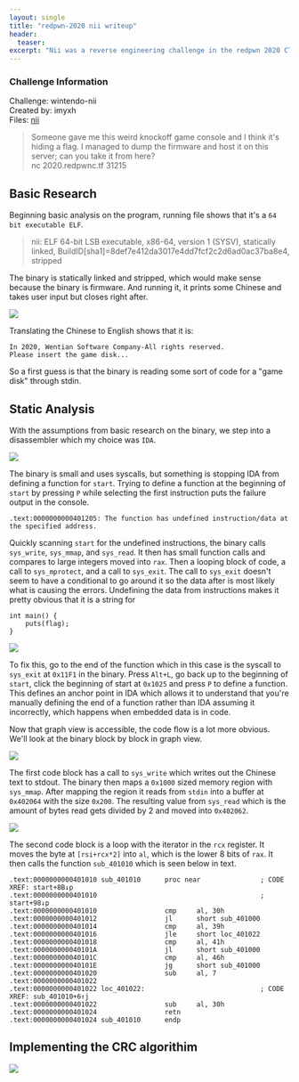 ```yaml
---
layout: single
title: "redpwn-2020 nii writeup"
header:
  teaser:
excerpt: "Nii was a reverse engineering challenge in the redpwn 2020 CTF that required implementing a CRC algorithim after reversing assembly."
---
```


### Challenge Information

Challenge: wintendo-nii  
Created by: imyxh  
Files: [nii](/assets/files/nii)
>Someone gave me this weird knockoff game console and I think it's hiding a flag. I managed to dump the firmware and host it on this server; can you take it from here?  
>nc 2020.redpwnc.tf 31215

## Basic Research

Beginning basic analysis on the program, running file shows that it's a `64 bit executable ELF`.

>nii: ELF 64-bit LSB executable, x86-64, version 1 (SYSV), statically linked, BuildID[sha1]=8def7e412da3017e4dd7fcf2c2d6ad0ac37ba8e4, stripped

The binary is statically linked and stripped, which would make sense because the binary is firmware. And running it, it prints some Chinese and takes user input but closes right after.

![](/content/OEP/nii/run.PNG)

Translating the Chinese to English shows that it is:

```
In 2020, Wentian Software Company-All rights reserved.
Please insert the game disk...
```

So a first guess is that the binary is reading some sort of code for a "game disk" through stdin.

## Static Analysis

With the assumptions from basic research on the binary, we step into a disassembler which my choice was `IDA`.

![](/content/OEP/nii/start.PNG)

The binary is small and uses syscalls, but something is stopping IDA from defining a function for `start`. Trying to define a function at the beginning of `start` by pressing `P` while selecting the first instruction puts the failure output in the console.

```
.text:0000000000401205: The function has undefined instruction/data at the specified address.
```

Quickly scanning `start` for the undefined instructions, the binary calls `sys_write`, `sys_mmap`, and `sys_read`. It then has small function calls and compares to large integers moved into `rax`. Then a looping block of code, a call to `sys_mprotect`, and a call to `sys_exit`. The call to `sys_exit` doesn't seem to have a conditional to go around it so the data after is most likely what is causing the errors. Undefining the data from instructions makes it pretty obvious that it is a string for 
```
int main() {
    puts(flag);
}
```

![](/content/OEP/nii/dataend.PNG)

To fix this, go to the end of the function which in this case is the syscall to `sys_exit` at `0x11F1` in the binary. Press `Alt+L`, go back up to the beginning of `start`, click the beginning of start at `0x1025` and press `P` to define a function. This defines an anchor point in IDA which allows it to understand that you're manually defining the end of a function rather than IDA assuming it incorrectly, which happens when embedded data is in code.  

Now that graph view is accessible, the code flow is a lot more obvious. We'll look at the binary block by block in graph view.  

![](/content/OEP/nii/node1.PNG)

The first code block has a call to `sys_write` which writes out the Chinese text to stdout. The binary then maps a `0x1000` sized memory region with `sys_mmap`. After mapping the region it reads from `stdin` into a buffer at `0x402064` with the size `0x200`. The resulting value from `sys_read` which is the amount of bytes read gets divided by 2 and moved into `0x402062`.  

![](/content/OEP/nii/node2.PNG)

The second code block is a loop with the iterator in the `rcx` register. It moves the byte at `[rsi+rcx*2]` into `al`, which is the lower 8 bits of `rax`. It then calls the function `sub_401010` which is seen below in text.

```
.text:0000000000401010 sub_401010      proc near               ; CODE XREF: start+8B↓p
.text:0000000000401010                                         ; start+98↓p
.text:0000000000401010                 cmp     al, 30h
.text:0000000000401012                 jl      short sub_401000
.text:0000000000401014                 cmp     al, 39h
.text:0000000000401016                 jle     short loc_401022
.text:0000000000401018                 cmp     al, 41h
.text:000000000040101A                 jl      short sub_401000
.text:000000000040101C                 cmp     al, 46h
.text:000000000040101E                 jg      short sub_401000
.text:0000000000401020                 sub     al, 7
.text:0000000000401022
.text:0000000000401022 loc_401022:                             ; CODE XREF: sub_401010+6↑j
.text:0000000000401022                 sub     al, 30h
.text:0000000000401024                 retn
.text:0000000000401024 sub_401010      endp
```



## Implementing the CRC algorithim 



![](/content/OEP/nii/flag.PNG)